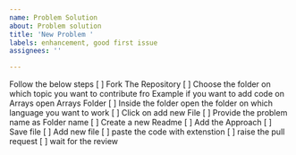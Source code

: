 ```yaml
---
name: Problem Solution
about: Problem solution
title: 'New Problem '
labels: enhancement, good first issue
assignees: ''

---
```


Follow the below steps
[  ]  Fork The Repository 
[  ]  Choose the folder on which topic you want to contribute 
  fro Example if you want to add code on Arrays open Arrays Folder
[  ]  Inside the folder open the folder on which language you want to work 
[  ]  Click on add new File
[  ]  Provide the problem name as Folder name
[  ]  Create a new Readme 
[  ]  Add the Approach 
[  ] Save  file 
[  ] Add new file 
[  ] paste the code with extenstion
[  ] raise the pull request
[  ] wait for the  review
